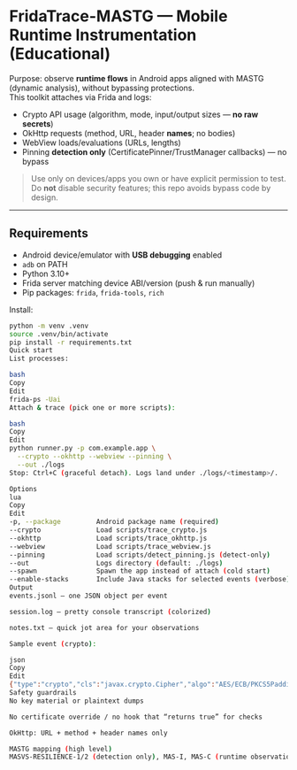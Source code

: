 # FridaTrace-MASTG — Mobile Runtime Instrumentation (Educational)

Purpose: observe **runtime flows** in Android apps aligned with MASTG (dynamic analysis), without bypassing protections.  
This toolkit attaches via Frida and logs:
- Crypto API usage (algorithm, mode, input/output sizes — **no raw secrets**)
- OkHttp requests (method, URL, header **names**; no bodies)
- WebView loads/evaluations (URLs, lengths)
- Pinning **detection only** (CertificatePinner/TrustManager callbacks) — no bypass

> Use only on devices/apps you own or have explicit permission to test. Do **not** disable security features; this repo avoids bypass code by design.

---

## Requirements
- Android device/emulator with **USB debugging** enabled
- `adb` on PATH
- Python 3.10+
- Frida server matching device ABI/version (push & run manually)
- Pip packages: `frida`, `frida-tools`, `rich`

Install:
```bash
python -m venv .venv
source .venv/bin/activate
pip install -r requirements.txt
Quick start
List processes:

bash
Copy
Edit
frida-ps -Uai
Attach & trace (pick one or more scripts):

bash
Copy
Edit
python runner.py -p com.example.app \
  --crypto --okhttp --webview --pinning \
  --out ./logs
Stop: Ctrl+C (graceful detach). Logs land under ./logs/<timestamp>/.

Options
lua
Copy
Edit
-p, --package         Android package name (required)
--crypto              Load scripts/trace_crypto.js
--okhttp              Load scripts/trace_okhttp.js
--webview             Load scripts/trace_webview.js
--pinning             Load scripts/detect_pinning.js (detect-only)
--out                 Logs directory (default: ./logs)
--spawn               Spawn the app instead of attach (cold start)
--enable-stacks       Include Java stacks for selected events (verbose)
Output
events.jsonl — one JSON object per event

session.log — pretty console transcript (colorized)

notes.txt — quick jot area for your observations

Sample event (crypto):

json
Copy
Edit
{"type":"crypto","cls":"javax.crypto.Cipher","algo":"AES/ECB/PKCS5Padding","op":"doFinal","in_len":128,"out_len":144,"ts":"2025-08-16T10:15:35.123Z"}
Safety guardrails
No key material or plaintext dumps

No certificate override / no hook that “returns true” for checks

OkHttp: URL + method + header names only

MASTG mapping (high level)
MASVS-RESILIENCE-1/2 (detection only), MAS-I, MAS-C (runtime observation)
